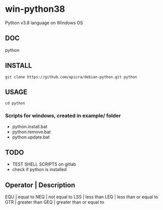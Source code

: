 # win-python38
Python v3.8 language on Windows OS


## DOC
python

## INSTALL

    git clone https://github.com/apicra/debian-python.git python


## USAGE

    cd python

### Scripts for windows, created in example/ folder

+ python.install.bat
+ python.remove.bat
+ python.update.bat

## TODO
+ TEST SHELL SCRIPTS on gitlab
+ check if python is installed



## Operator | Description

EQU      | equal to
NEQ      | not equal to
LSS      | less than
LEQ      | less than or equal to
GTR      | greater than
GEQ      | greater than or equal to
